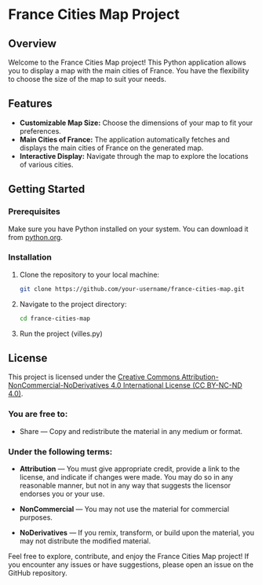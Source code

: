 # France Cities Map Project

## Overview

Welcome to the France Cities Map project! This Python application allows you to display a map with the main cities of France. You have the flexibility to choose the size of the map to suit your needs.

## Features

- **Customizable Map Size:** Choose the dimensions of your map to fit your preferences.
- **Main Cities of France:** The application automatically fetches and displays the main cities of France on the generated map.
- **Interactive Display:** Navigate through the map to explore the locations of various cities.

## Getting Started

### Prerequisites

Make sure you have Python installed on your system. You can download it from [python.org](https://www.python.org/).

### Installation

1. Clone the repository to your local machine:

   ```bash
   git clone https://github.com/your-username/france-cities-map.git
   ```

2. Navigate to the project directory:

   ```bash
   cd france-cities-map
   ```

3. Run the project (villes.py)

## License

This project is licensed under the [Creative Commons Attribution-NonCommercial-NoDerivatives 4.0 International License (CC BY-NC-ND 4.0)](https://creativecommons.org/licenses/by-nc-nd/4.0/).

### You are free to:

- Share — Copy and redistribute the material in any medium or format.

### Under the following terms:

- **Attribution** — You must give appropriate credit, provide a link to the license, and indicate if changes were made. You may do so in any reasonable manner, but not in any way that suggests the licensor endorses you or your use.

- **NonCommercial** — You may not use the material for commercial purposes.

- **NoDerivatives** — If you remix, transform, or build upon the material, you may not distribute the modified material.

Feel free to explore, contribute, and enjoy the France Cities Map project! If you encounter any issues or have suggestions, please open an issue on the GitHub repository.
